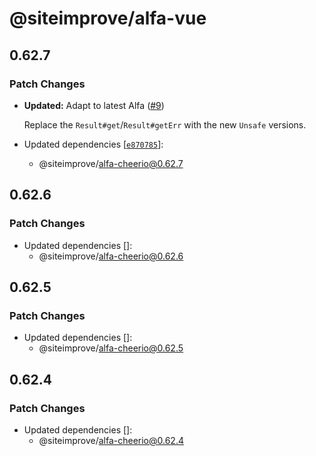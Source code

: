 # @siteimprove/alfa-vue

## 0.62.7

### Patch Changes

- **Updated:** Adapt to latest Alfa ([#9](https://github.com/Siteimprove/alfa-integrations/pull/9))

  Replace the `Result#get`/`Result#getErr` with the new `Unsafe` versions.

- Updated dependencies [[`e870785`](https://github.com/Siteimprove/alfa-integrations/commit/e8707850938daf133bfbc4808156babc1f99cb0d)]:
  - @siteimprove/alfa-cheerio@0.62.7

## 0.62.6

### Patch Changes

- Updated dependencies []:
  - @siteimprove/alfa-cheerio@0.62.6

## 0.62.5

### Patch Changes

- Updated dependencies []:
  - @siteimprove/alfa-cheerio@0.62.5

## 0.62.4

### Patch Changes

- Updated dependencies []:
  - @siteimprove/alfa-cheerio@0.62.4
